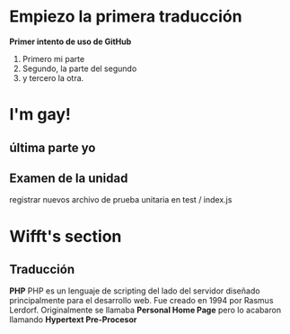 # Empiezo la primera traducción
**Primer intento de uso de GitHub**
1. Primero mi parte
2. Segundo, la parte del segundo 
3. y tercero la otra.

# I'm gay!
## última parte yo 

## Examen de la unidad

registrar nuevos archivo de prueba unitaria en
test / index.js

# Wifft's section
## Traducción
**PHP**
PHP es un lenguaje de scripting del lado del servidor diseñado principalmente para el desarrollo web.
Fue creado en 1994 por Rasmus Lerdorf. Originalmente se llamaba **Personal Home Page** pero lo acabaron llamando **Hypertext Pre-Procesor**
